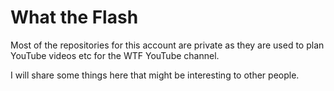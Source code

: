 # What the Flash

Most of the repositories for this account are private as they are used to plan YouTube videos etc for the WTF YouTube channel. 

I will share some things here that might be interesting to other people. 
